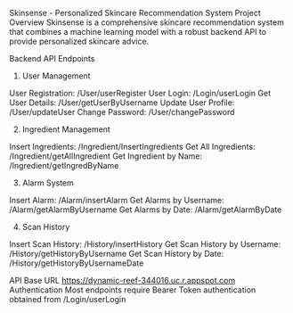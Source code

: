 Skinsense - Personalized Skincare Recommendation System
Project Overview
Skinsense is a comprehensive skincare recommendation system that combines a machine learning model with a robust backend API to provide personalized skincare advice.

Backend API Endpoints
1. User Management

User Registration: /User/userRegister
User Login: /Login/userLogin
Get User Details: /User/getUserByUsername
Update User Profile: /User/updateUser
Change Password: /User/changePassword

2. Ingredient Management

Insert Ingredients: /Ingredient/InsertIngredients
Get All Ingredients: /Ingredient/getAllIngredient
Get Ingredient by Name: /Ingredient/getIngredByName

3. Alarm System

Insert Alarm: /Alarm/insertAlarm
Get Alarms by Username: /Alarm/getAlarmByUsername
Get Alarms by Date: /Alarm/getAlarmByDate

4. Scan History

Insert Scan History: /History/insertHistory
Get Scan History by Username: /History/getHistoryByUsername
Get Scan History by Date: /History/getHistoryByUsernameDate

API Base URL
https://dynamic-reef-344016.uc.r.appspot.com
Authentication
Most endpoints require Bearer Token authentication obtained from /Login/userLogin
